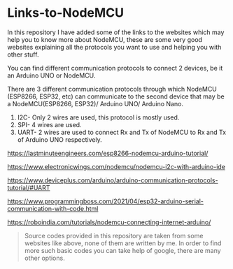 # Links-to-NodeMCU

In this repository I have added some of the links to the websites which may help you to know more about NodeMCU, these are some very good websites explaining all the protocols you want to use and helping you with other stuff.

You can find different communication protocols to connect 2 devices, be it an Arduino UNO or NodeMCU.

There are 3 different communication protocols through which NodeMCU (ESP8266, ESP32, etc) can communicate to the second device that may be a NodeMCU(ESP8266, ESP32)/ Arduino UNO/ Arduino Nano.
1. I2C- Only 2 wires are used, this protocol is mostly used.
2. SPI- 4 wires are used.
3. UART- 2 wires are used to connect Rx and Tx of NodeMCU to Rx and Tx of Arduino UNO respectively.

https://lastminuteengineers.com/esp8266-nodemcu-arduino-tutorial/

https://www.electronicwings.com/nodemcu/nodemcu-i2c-with-arduino-ide

https://www.deviceplus.com/arduino/arduino-communication-protocols-tutorial/#UART

https://www.programmingboss.com/2021/04/esp32-arduino-serial-communication-with-code.html

https://roboindia.com/tutorials/nodemcu-connecting-internet-arduino/

>Source codes provided in this repository are taken from some websites like above, none of them are written by me. In order to find more such basic codes you can take help of google, there are many other options.

